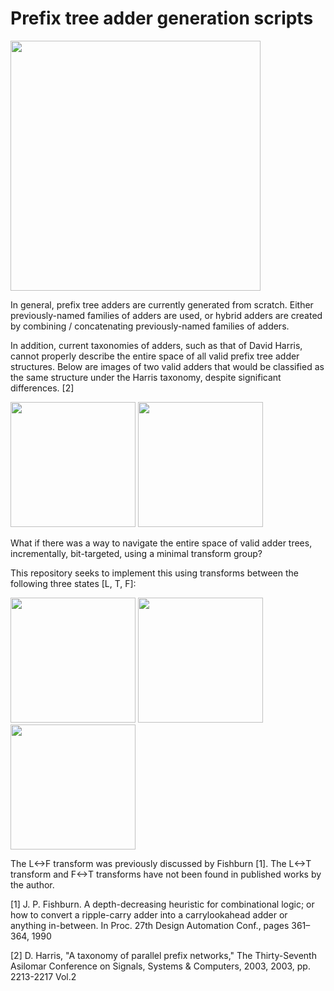 # Prefix tree adder generation scripts

<img src="https://github.com/tdene/synth_opt_adders/blob/main/demo/adder_transforms.gif?raw=true" width="400" height="400" />

In general, prefix tree adders are currently generated from scratch. Either previously-named families of adders are used, or hybrid adders are created by combining / concatenating previously-named families of adders.

In addition, current taxonomies of adders, such as that of David Harris, cannot properly describe the entire space of all valid prefix tree adder structures. Below are images of two valid adders that would be classified as the same structure under the Harris taxonomy, despite significant differences. [2]

<img src="https://github.com/tdene/synth_opt_adders/blob/main/demo/knowles1.png?raw=true" width="200" height="200" />

<img src="https://github.com/tdene/synth_opt_adders/blob/main/demo/knowles2.png?raw=true" width="200" height="200" />

What if there was a way to navigate the entire space of valid adder trees, incrementally, bit-targeted, using a minimal transform group?

This repository seeks to implement this using transforms between the following three states \[L, T, F\]:

<img src="https://github.com/tdene/synth_opt_adders/blob/main/demo/L.png?raw=true" width="200" height="200" />

<img src="https://github.com/tdene/synth_opt_adders/blob/main/demo/T.png?raw=true" width="200" height="200" />

<img src="https://github.com/tdene/synth_opt_adders/blob/main/demo/F.png?raw=true" width="200" height="200" />

The L\<-\>F transform was previously discussed by Fishburn [1]. The L\<-\>T transform and F\<-\>T transforms have not been found in published works by the author.

[1]  J. P. Fishburn. A depth-decreasing heuristic for combinational logic; or how to convert a ripple-carry adder into a carrylookahead adder or anything in-between. In Proc. 27th Design Automation Conf., pages 361–364, 1990

[2] D. Harris, "A taxonomy of parallel prefix networks," The Thirty-Seventh Asilomar Conference on Signals, Systems & Computers, 2003, 2003, pp. 2213-2217 Vol.2
